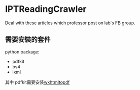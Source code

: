 # IPTReadingCrawler
Deal with these articles which professor post on lab's FB group.

## 需要安裝的套件
python package:
* pdfkit
* bs4
* lxml

其中 pdfkit需要安裝[wkhtmltopdf](https://github.com/twtrubiks/python-pdfkit-example)

